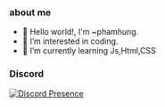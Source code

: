 ### about me
- 👋 Hello world!, I'm ~phamhung.
- 👀 I’m interested in coding.
- 🌱 I’m currently learning Js,Html,CSS

### Discord
[![Discord Presence](https://lanyard.cnrad.dev/api/869473483615264768)](https://discord.com/users/869473483615264768)
